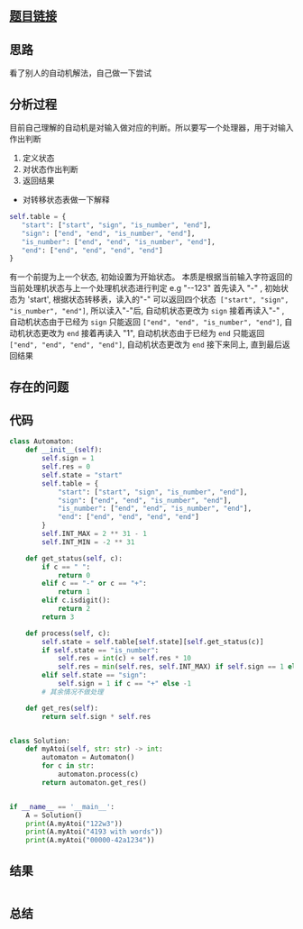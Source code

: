 [//]: # (@Author  : xu.junpeng)
[//]: # (@Time    : 2020/10/7 5:26 下午)
## [题目链接]()

## 思路
看了别人的自动机解法，自己做一下尝试
## 分析过程
目前自己理解的自动机是对输入做对应的判断。所以要写一个处理器，用于对输入作出判断
1. 定义状态
2. 对状态作出判断
3. 返回结果

 - 对转移状态表做一下解释
 ```python
self.table = {
    "start": ["start", "sign", "is_number", "end"],
    "sign": ["end", "end", "is_number", "end"],
    "is_number": ["end", "end", "is_number", "end"],
    "end": ["end", "end", "end", "end"]
}
```
有一个前提为上一个状态, 初始设置为开始状态。 本质是根据当前输入字符返回的当前处理机状态与上一个处理机状态进行判定
e.g "--123"
首先读入 "-" , 初始状态为 'start', 根据状态转移表，读入的"-" 可以返回四个状态` ["start", "sign", "is_number", "end"]`, 所以读入"-"后, 自动机状态更改为 `sign`
接着再读入"-" , 自动机状态由于已经为 `sign` 只能返回 `["end", "end", "is_number", "end"]`, 自动机状态更改为  `end`
接着再读入 "1", 自动机状态由于已经为 `end` 只能返回 `["end", "end", "end", "end"]`, 自动机状态更改为  `end`
接下来同上, 直到最后返回结果

## 存在的问题

## 代码
```python
class Automaton:
    def __init__(self):
        self.sign = 1
        self.res = 0
        self.state = "start"
        self.table = {
            "start": ["start", "sign", "is_number", "end"],
            "sign": ["end", "end", "is_number", "end"],
            "is_number": ["end", "end", "is_number", "end"],
            "end": ["end", "end", "end", "end"]
        }
        self.INT_MAX = 2 ** 31 - 1
        self.INT_MIN = -2 ** 31

    def get_status(self, c):
        if c == " ":
            return 0
        elif c == "-" or c == "+":
            return 1
        elif c.isdigit():
            return 2
        return 3

    def process(self, c):
        self.state = self.table[self.state][self.get_status(c)]
        if self.state == "is_number":
            self.res = int(c) + self.res * 10
            self.res = min(self.res, self.INT_MAX) if self.sign == 1 else min(self.res, -self.INT_MIN)
        elif self.state == "sign":
            self.sign = 1 if c == "+" else -1
        # 其余情况不做处理

    def get_res(self):
        return self.sign * self.res


class Solution:
    def myAtoi(self, str: str) -> int:
        automaton = Automaton()
        for c in str:
            automaton.process(c)
        return automaton.get_res()


if __name__ == '__main__':
    A = Solution()
    print(A.myAtoi("122w3"))
    print(A.myAtoi("4193 with words"))
    print(A.myAtoi("00000-42a1234"))

```

## 结果
```

```
## 总结
